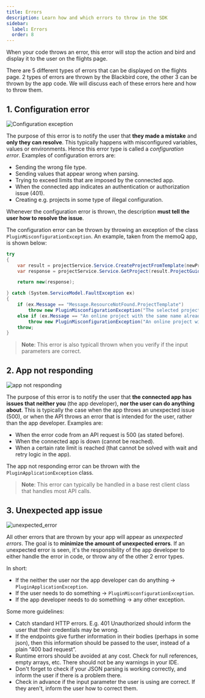 ```yaml
---
title: Errors
description: Learn how and which errors to throw in the SDK
sidebar:
  label: Errors
  order: 8
---
```


When your code throws an error, this error will stop the action and bird and display it to the user on the flights page.

There are 5 different types of errors that can be displayed on the flights page. 2 types of errors are thrown by the Blackbird core, the other 3 can be thrown by the app code. We will discuss each of these errors here and how to throw them.

## 1. Configuration error

![Configuration exception](~/assets/docs/conventions/configuration_error.png)

The purpose of this error is to notify the user that **they made a mistake** and **only they can resolve**. This typically happens with misconfigured variables, values or environments. Hence this error type is called a *configuration error*. Examples of configuration errors are:

- Sending the wrong file type.
- Sending values that appear wrong when parsing.
- Trying to exceed limits that are imposed by the connected app.
- When the connected app indicates an authentication or authorization issue (401).
- Creating e.g. projects in some type of illegal configuration.

Whenever the configuration error is thrown, the description **must tell the user how to resolve the issue**.

The configuration error can be thrown by throwing an exception of the class `PluginMisconfigurationException`. An example, taken from the memoQ app, is shown below:

```cs
try
{
    var result = projectService.Service.CreateProjectFromTemplate(newProject);
    var response = projectService.Service.GetProject(result.ProjectGuid);

    return new(response);

} catch (System.ServiceModel.FaultException ex)
{
    if (ex.Message == "Message.ResourceNotFound.ProjectTemplate")
        throw new PluginMisconfigurationException("The selected project template does not exist. Please select a different template.");
    else if (ex.Message == "An online project with the same name already exists.")
        throw new PluginMisconfigurationException("An online project with the same name already exists. Please configure a unique name.");
    throw;
}
```

> **Note**: This error is also typicall thrown when you verify if the input parameters are correct.

## 2. App not responding

![app not responding](~/assets/docs/conventions/not_responding_error.png)

The purpose of this error is to notify the user that **the connected app has issues that neither you** (the app developer), **nor the user can do anything about**. This is typically the case when the app throws an unexpected issue (500), or when the API throws an error that is intended for the user, rather than the app developer. Examples are:

- When the error code from an API request is 500 (as stated before).
- When the connected app is down (cannot be reached).
- When a certain rate limit is reached (that cannot be solved with wait and retry logic in the app).

The app not responding error can be thrown with the `PluginApplicationException` class.

> **Note**: This error can typically be handled in a base rest client class that handles most API calls.

## 3. Unexpected app issue

![unexpected_error](~/assets/docs/conventions/unexpected_error.png)

All other errors that are thrown by your app will appear as *unexpected errors*. The goal is to **minimize the amount of unexpected errors**. If an unexpected error is seen, it's the responsibility of the app developer to either handle the error in code, or throw any of the other 2 error types.

In short:

- If the neither the user nor the app developer can do anything -> `PluginApplicationException`.
- If the user needs to do something -> `PluginMisconfigurationException`.
- If the app developer needs to do something -> any other exception.

Some more guidelines:

- Catch standard HTTP errors. E.g. 401 Unauthorized should inform the user that their credentials may be wrong.
- If the endpoints give further information in their bodies (perhaps in some json), then this information should be passed to the user, instead of a plain “400 bad request”.
- Runtime errors should be avoided at any cost. Check for null references, empty arrays, etc. There should not be any warnings in your IDE.
- Don't forget to check if your JSON parsing is working correctly, and inform the user if there is a problem there.
- Check in advance if the input parameter the user is using are correct. If they aren't, inform the user how to correct them.
